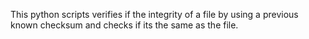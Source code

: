 This python scripts verifies if the integrity of a file by using a previous known checksum and checks if its the same as the file.
